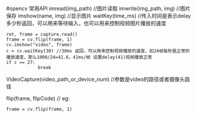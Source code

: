 # 
#opencv 常用API
imread(img_path)    //图片读取
imwrite(img_path, img)  //图片保存
imshow(name, img)   //显示图片
waitKey(time_ms)    //传入时间是表示delay多少秒返回，可以用来等待输入，也可以用来控制视频图片播放的速度
```
ret, frame = capture.read()
frame = cv.flip(frame, 1)
cv.imshow("video", frame)
c = cv.waitKey(30) //30ms 返回，可以用来控制视频播放的速度，如24帧每秒是正常的播放速度，那么1000/24=41.6，41ms/帧 设置delay(41)视频播放正常
if c == 27:
            break
```

VideoCapture(video_path_or_device_num)      //参数是video的路径或者摄像头路径

flip(frame, flipCode) //
eg:
```
frame = cv.flip(frame, 1)
```
